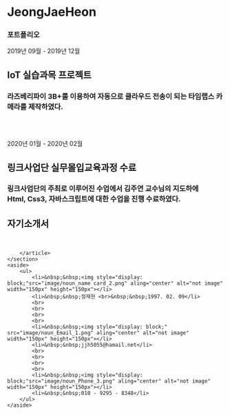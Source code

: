 # JeongJaeHeon<!DOCTYPE html>
<html lang="en">
<head>
    <link rel="stylesheet"type="text/css"href="color.css"/>
    <meta charset="UTF-8">
    <meta name="viewport" content="width=device-width, initial-scale=1.0">
    <title>자기개발 홈페이지</title>
</head>
<body>
    <section>
        <article>
            <h1>포트폴리오</h1>
            <p>2019년 09월 - 2019년 12월</p>
            <h2>IoT 실습과목 프로젝트</h2>
            <h3>라즈베리파이 3B+를 이용하여 자동으로 클라우드 전송이 되는 타임랩스 카메라를 제작하였다.</h3>
            <br>
            <br>
            <p>2020년 01월 - 2020년 02월</p>
            <h2>링크사업단 실무몰입교육과정 수료</h2>
            <h3>링크사업단의 주최로 이루어진 수업에서 김주연 교수님의 지도하에<br>Html, Css3, 자바스크립트에 대한 수업을 진행 수료하였다.</h3>
        </article>
            <h1>자기소개서</h1>
        <br>
        <article>
            
        </article>
    </section>
    <aside>
        <ul>
            <li>&nbsp;&nbsp;<img style="display: block;"src="image/noun_name card_2.png" aling="center" alt="not image" width="150px" height="150px"></li>
            <li>&nbsp;&nbsp;정재헌 <br>&nbsp;&nbsp;1997. 02. 09</li>
            <br>
            <br>
            <br>
            <br>
            <li>&nbsp;&nbsp;<img style="display: block;" src="image/noun_Email_1.png" aling="center" alt="not image" width="150px" height="150px"></li>
            <li>&nbsp;&nbsp;jjh5055@hamail.net</li>
            <br>
            <br>
            <br>
            <br>
            <li>&nbsp;&nbsp;<img style="display: block;"src="image/noun_Phone_3.png" aling="center" alt="not image" width="150px" height="150px"></li>
            <li>&nbsp;&nbsp;010 - 9295 - 8348</li>
        </ul>
    </aside>
</body>
</html>
